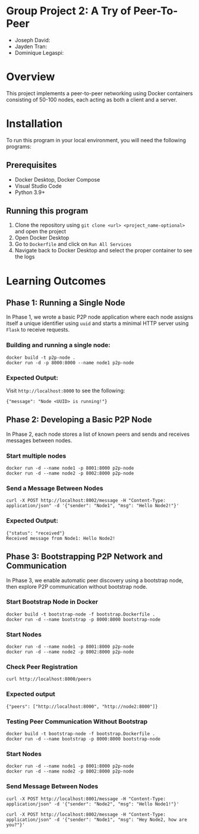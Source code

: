 # **Group Project 2: A Try of Peer-To-Peer**
- Joseph David:
- Jayden Tran:
- Dominique Legaspi:

# Overview
This project implements a peer-to-peer networking using Docker containers consisting of 50-100 nodes, each acting as both a client and a server. 

# Installation
To run this program in your local environment, you will need the following programs:

## Prerequisites
- Docker Desktop, Docker Compose
- Visual Studio Code
- Python 3.9+

## Running this program
1. Clone the repository using `git clone <url> <project_name-optional>` and open the project
2. Open Docker Desktop
3. Go to `Dockerfile` and click on `Run All Services`
4. Navigate back to Docker Desktop and select the proper container to see the logs

# Learning Outcomes
## Phase 1: Running a Single Node
In Phase 1, we wrote a basic P2P node application where each node assigns itself a unique identifier using `uuid` and starts a minimal HTTP server using `Flask` to receive requests.

### Building and running a single node:
```
docker build -t p2p-node .
docker run -d -p 8000:8000 --name node1 p2p-node
```
### Expected Output:
Visit `http://localhost:8000` to see the following:
```
{"message": "Node <UUID> is running!"}
```

## Phase 2: Developing a Basic P2P Node
In Phase 2, each node stores a list of known peers and sends and receives messages between nodes.

### Start multiple nodes
```
docker run -d --name node1 -p 8001:8000 p2p-node
docker run -d --name node2 -p 8002:8000 p2p-node
```
### Send a Message Between Nodes
```
curl -X POST http://localhost:8002/message -H "Content-Type: application/json" -d '{"sender": "Node1", "msg": "Hello Node2!"}'
```
### Expected Output:
```
{"status": "received"}
Received message from Node1: Hello Node2!
```

## Phase 3: Bootstrapping P2P Network and Communication
In Phase 3, we enable automatic peer discovery using a bootstrap node, then explore P2P communication without bootstrap node.

### Start Bootstrap Node in Docker
```
docker build -t bootstrap-node -f bootstrap.Dockerfile .
docker run -d --name bootstrap -p 8000:8000 bootstrap-node
```

### Start Nodes
```
docker run -d --name node1 -p 8001:8000 p2p-node
docker run -d --name node2 -p 8002:8000 p2p-node
```

### Check Peer Registration
```
curl http://localhost:8000/peers
```

### Expected output
```
{"peers": ["http://localhost:8000", "http://node2:8000"]}
```

### Testing Peer Communication Without Bootstrap
```
docker build -t bootstrap-node -f bootstrap.Dockerfile .
docker run -d --name bootstrap -p 8000:8000 bootstrap-node
```

### Start Nodes
```
docker run -d --name node1 -p 8001:8000 p2p-node
docker run -d --name node2 -p 8002:8000 p2p-node
```

### Send Message Between Nodes
```
curl -X POST http://localhost:8001/message -H "Content-Type: application/json" -d '{"sender": "Node2", "msg": "Hello Node1!"}'

curl -X POST http://localhost:8002/message -H "Content-Type: application/json" -d '{"sender": "Node1", "msg": "Hey Node2, how are you?"}'
```